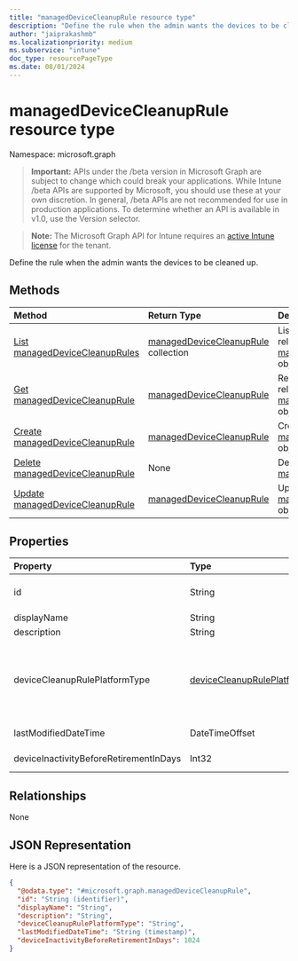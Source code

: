 ```yaml
---
title: "managedDeviceCleanupRule resource type"
description: "Define the rule when the admin wants the devices to be cleaned up."
author: "jaiprakashmb"
ms.localizationpriority: medium
ms.subservice: "intune"
doc_type: resourcePageType
ms.date: 08/01/2024
---
```


# managedDeviceCleanupRule resource type

Namespace: microsoft.graph

> **Important:** APIs under the /beta version in Microsoft Graph are subject to change which could break your applications. While Intune /beta APIs are supported by Microsoft, you should use these at your own discretion. In general, /beta APIs are not recommended for use in production applications. To determine whether an API is available in v1.0, use the Version selector.

> **Note:** The Microsoft Graph API for Intune requires an [active Intune license](https://go.microsoft.com/fwlink/?linkid=839381) for the tenant.

Define the rule when the admin wants the devices to be cleaned up.

## Methods
|Method|Return Type|Description|
|:---|:---|:---|
|[List managedDeviceCleanupRules](../api/intune-devices-manageddevicecleanuprule-list.md)|[managedDeviceCleanupRule](../resources/intune-devices-manageddevicecleanuprule.md) collection|List properties and relationships of the [managedDeviceCleanupRule](../resources/intune-devices-manageddevicecleanuprule.md) objects.|
|[Get managedDeviceCleanupRule](../api/intune-devices-manageddevicecleanuprule-get.md)|[managedDeviceCleanupRule](../resources/intune-devices-manageddevicecleanuprule.md)|Read properties and relationships of the [managedDeviceCleanupRule](../resources/intune-devices-manageddevicecleanuprule.md) object.|
|[Create managedDeviceCleanupRule](../api/intune-devices-manageddevicecleanuprule-create.md)|[managedDeviceCleanupRule](../resources/intune-devices-manageddevicecleanuprule.md)|Create a new [managedDeviceCleanupRule](../resources/intune-devices-manageddevicecleanuprule.md) object.|
|[Delete managedDeviceCleanupRule](../api/intune-devices-manageddevicecleanuprule-delete.md)|None|Deletes a [managedDeviceCleanupRule](../resources/intune-devices-manageddevicecleanuprule.md).|
|[Update managedDeviceCleanupRule](../api/intune-devices-manageddevicecleanuprule-update.md)|[managedDeviceCleanupRule](../resources/intune-devices-manageddevicecleanuprule.md)|Update the properties of a [managedDeviceCleanupRule](../resources/intune-devices-manageddevicecleanuprule.md) object.|

## Properties
|Property|Type|Description|
|:---|:---|:---|
|id|String|Indicates the identifier of the device cleanup rule. This id is assigned at the time when the device cleanup rule is created. Read-only.|
|displayName|String|Indicates the display name of the device cleanup rule.|
|description|String|Indicates the description for the device clean up rule.|
|deviceCleanupRulePlatformType|[deviceCleanupRulePlatformType](../resources/intune-devices-devicecleanupruleplatformtype.md)|Indicates the managed device platform for which the admin wants to create the device clean up rule. Possible values are: `all`, `androidAOSP`, `androidDeviceAdministrator`, `androidDedicatedAndFullyManagedCorporateOwnedWorkProfile`, `chromeOS`, `androidPersonallyOwnedWorkProfile`, `ios`, `macOS`, `windows`, `windowsHolographic`, `unknownFutureValue`, `visionOS`, `tvOS`.|
|lastModifiedDateTime|DateTimeOffset|Indicates the date and time when the device cleanup rule was last modified. This property is read-only.|
|deviceInactivityBeforeRetirementInDays|Int32|Indicates the number of days when the device has not contacted Intune. Valid values 0 to 2147483647|

## Relationships
None

## JSON Representation
Here is a JSON representation of the resource.
<!-- {
  "blockType": "resource",
  "keyProperty": "id",
  "@odata.type": "microsoft.graph.managedDeviceCleanupRule"
}
-->
``` json
{
  "@odata.type": "#microsoft.graph.managedDeviceCleanupRule",
  "id": "String (identifier)",
  "displayName": "String",
  "description": "String",
  "deviceCleanupRulePlatformType": "String",
  "lastModifiedDateTime": "String (timestamp)",
  "deviceInactivityBeforeRetirementInDays": 1024
}
```